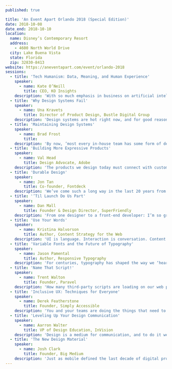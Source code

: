 ```yaml
---
published: true

title: 'An Event Apart Orlando 2018 (Special Edition)'
date: 2018-10-08
date_end: 2018-10-10
location:
  name: Disney’s Contemporary Resort
  address:
    - 4600 North World Drive
  city: Lake Buena Vista
  state: Florida
  zip: 32830-8413
website: https://aneventapart.com/event/orlando-2018
sessions:
  - title: 'Tech Humanism: Data, Meaning, and Human Experience'
    speaker:
      - name: Kate O’Neill
        title: CEO, KO Insights
    description: 'With so much emphasis in business on artificial intelligence, automation of various kinds, and digital transformation, the future of human work — and even humanity itself — can feel uncertain. And while we often talk about user experience, customer experience, patient experience, and so on, we rarely consider what a truly integrated human experience might look and feel like. But “Tech Humanist” Kate O’Neill presents the case for why the future of humanity is in creating more meaningful, dimensional, and integrated experiences, and how emerging technologies like chatbots, wearables, IoT devices, and more can be included in this kind of human-centric design. While weaving in examples from a range of industries, applications, and even pop culture, Kate offers an inspiring and useful framework for designers, strategists, or anyone creating experiences for humans.'
  - title: 'Why Design Systems Fail'
    speaker:
      - name: Una Kravets
        title: Director of Product Design, Bustle Digital Group
    description: 'Design systems are hot right now, and for good reason. They promote a modular approach to building a product, promote organizational unity, and ensure stability via reusable code snippets and utility styles. They make prototyping a breeze, and provide a common language for both designers and developers. But sometimes design systems are underutilized within organizations. Why is that, when they’re so darn useful? In an engaging hour, Una will draw on years of experience to explore what makes design systems successful, analyze real examples of success and failure, and show how to make sure your design system has the building blocks it needs to grow into a successful product.'
  - title: 'Maintaining Design Systems'
    speaker:
      - name: Brad Frost
        title:
    description: 'By now, ’most every in-house team has some form of design system initiative underway. Yet many designers and developers on those teams still struggle to make the system really take root in their organization. Working together, designers and developers create wonderful, reusable components, tools, guidelines, and documentation. But if those elements don’t reflect the reality of how the organization builds its products, all their effort is for naught. Having spent years creating, evangelizing, and teaching design systems and corporate integration of same, Brad Frost is here to share strategies and methods to ensure your design system stands the test of time. You’ll learn how to keep your system and the products it serves in sync, and you'll understand how to maintain and evolve your design system to give your users get the best possible experience.'
  - title: 'Building More Expressive Products'
    speaker:
      - name: Val Head
        title: Design Advocate, Adobe
    description: 'The products we design today must connect with customers across different screen sizes, contexts, and even voice or chat interfaces. As such, we create emotional expressiveness in our products not only through visual design and language choices, but also through design details such as how interface elements move, or the way they sound. By using every tool at our disposal, including audio and animation, we can create more expressive products that feel cohesive across all of today's diverse media and social contexts. In this session, Val will show how to harness the design details from different media to build overarching themes—themes that persist across all screen sizes and user and interface contexts, creating a bigger emotional impact and connection with your audience.'
  - title: 'Durable Design'
    speaker:
      - name: Jon Tan
        title: Co-founder, Fontdeck
    description: 'We’ve come such a long way in the last 20 years from a grass-roots web standards movement to Wired magazine launching a standards-based interface in 2003, to today, with all the tools and methods that inform current web design. But, where next? This talk makes a radical argument for recidivism in our design thinking; a return to durable, aesthetic, and inclusive web design. Through evidence and examples, you’ll learn to design for serendipity, for speed, and for economy of time, resources, and attention. Durable design is responsive design for the next decade, and it starts now.'
  - title: '’Til Launch Do Us Part'
    speaker:
      - name: Dan Mall
        title: Founder & Design Director, SuperFriendly
    description: 'From one designer to a front-end developer: I’m so grateful for you. You take my pretty pictures and turn them into real-live websites and applications; you convert ideas and sketches into real things that people can use. And even despite that superpower, you rarely get the respect you deserve. It’s time for that to change. No longer will I throw my comps over the proverbial wall for you to blindly build. I’ll change my process for you. Let’s sketch together more to be more efficient and effective as a team. Let’s decide in the browser more. I’ll learn to write JSON for you. Let’s share stories about new, more modern ways of shipping products at higher quality in record time. This is gonna be great!'
  - title: 'Use Your Words'
    speaker:
      - name: Kristina Halvorson
        title: Author, Content Strategy for the Web
    description: 'UI is language. Interaction is conversation. Content is the fuel that powers our designs. So what happens when the writer’s not in the room, or missing from your project team altogether? Good news: you don’t need to settle for lorem ipsum or half-baked prose. In this talk, Kristina will share language principles and content design tools anyone can put to work—yes, even the “non-writers” among us. Using examples from popular products and well-loved websites, we’ll uncover the secrets to stellar content that anyone can create, no matter your role or area of expertise.'
  - title: 'Variable Fonts and the Future of Typography'
    speaker:
      - name: Jason Pamental
        title: Author, Responsive Typography
    description: 'For centuries, typography has shaped the way we ‘hear’ what we read. In our web work, though, we've have to balance our typographic desires with user experience and performance, knowing that every weight, width, or style of a typeface required a different file download. Variable fonts change that, as they include _every_ width, weight, slant, and other permutation of a typeface, all in a single file not much bigger than a regular font file. Now, beautiful web typography can be crafted to respond to screen size, language setting, even ambient light. In a detail-packed hour, Jason will show you not just how far the new capabilities can take us, but how to make use of them right away.'
  - title: 'Name That Script!'
    speaker:
      - name: Trent Walton
        title: Founder, Paravel
    description: 'How many third-party scripts are loading on our web pages these days? How can we objectively measure the value of these (advertising, a/b testing, analytics, etc.) scripts—considering their impact on web performance, user experience, and business goals? We’ve learned to scrutinize content hierarchy, browser support, and page speed as part of the design and development process. Similarly, Trent will share recent experiences and explore ways to evaluate and discuss the inclusion of 3rd-party scripts.'
  - title: 'Inclusive UX: Techniques for Everyone'
    speaker:
      - name: Derek Featherstone
        title: Founder, Simply Accessible
    description: 'You and your teams are doing the things that need to be done to create inclusive designs. You’ve been using meaningful, semantic markup from the get-go. You stopped using light grey on slightly darker grey text years ago. Designing and building your apps and sites in an accessible way is just how you work now—you have to try really hard to make things that don’t work with a keyboard. So, what’s next for you? How can you make sure that you’re delivering on the promise of the web by delivering an inclusive design that can be easily used by people with disabilities? In this talk, Derek will tackle the tougher problems through design approaches and practical development techniques that you need to create accessible, modern web sites.'
  - title: 'Leveling Up Your Design Communication'
    speaker:
      - name: Aarron Walter
        title: VP of Design Education, InVision
    description: 'Design is a medium for communication, and to do it well, we must cultivate our own communication skills. Within design teams, we do our best work when we create a culture of feedback shaped by our creative space and our design review process. Beyond the design tribe, our work thrives when it’s communicated in language that aligns to the goals of the business and invites participation early and often. In this presentation, Aarron will share the experiences of real design teams at Apple, Spotify, and other organizations to show how to improve the communication of design both inside your team and with key outside stakeholders. You’ll see how to run effective design reviews and retrospectives which will help you create a culture of feedback that produces better work, helps designers sharpen their skills, and communicates the value of design by making it more transparent and inviting.'
  - title: 'The New Design Material'
    speaker:
      - name: Josh Clark
        title: Founder, Big Medium
    description: 'Just as mobile defined the last decade of digital products, machine learning is set to define the next. Learn to use machine-generated content, insight, and interaction as design material in your everyday work. Refit familiar design and UX process to work with the grain of the algorithm, to help the machines solve real problems without creating new ones. This lively and inspiring talk explores the technologies and practical techniques that you can use today—like right now—not only to make existing products better but to imagine surprising new services. The challenges and opportunities of machine learning are plenty; learn to handle this powerful new design material with care and respect.'
---
```

